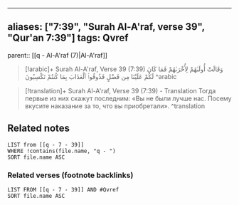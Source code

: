 
---
aliases: ["7:39", "Surah Al-A'raf, verse 39", "Qur'an 7:39"]
tags: Qvref
---

parent:: [[q - Al-A'raf (7)|Al-A'raf]]

> [!arabic]+ Surah Al-A'raf, Verse 39 (7:39)
> <span class="quran-arabic">وَقَالَتْ أُولَىٰهُمْ لِأُخْرَىٰهُمْ فَمَا كَانَ لَكُمْ عَلَيْنَا مِن فَضْلٍ فَذُوقُوا۟ ٱلْعَذَابَ بِمَا كُنتُمْ تَكْسِبُونَ</span>
^arabic

> [!translation]+ Surah Al-A'raf, Verse 39 (7:39) - Translation
> Тогда первые из них скажут последним: «Вы не были лучше нас. Посему вкусите наказание за то, что вы приобретали».
^translation



## Related notes
```dataview
LIST from [[q - 7 - 39]]
WHERE !contains(file.name, "q - ")
SORT file.name ASC
```

### Related verses (footnote backlinks)
```dataview
LIST FROM [[q - 7 - 39]] AND #Qvref
SORT file.name ASC
```

